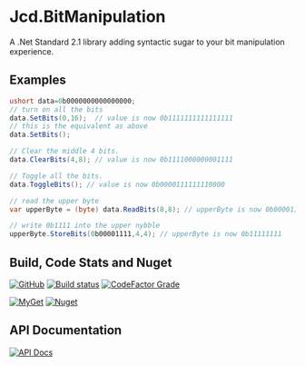 # Jcd.BitManipulation
A .Net Standard 2.1 library adding syntactic sugar to your bit manipulation experience. 

## Examples

```csharp
ushort data=0b0000000000000000;
// turn on all the bits
data.SetBits(0,16);  // value is now 0b1111111111111111
// this is the equivalent as above
data.SetBits();

// Clear the middle 4 bits.
data.ClearBits(4,8); // value is now 0b1111000000001111

// Toggle all the bits.
data.ToggleBits(); // value is now 0b0000111111110000

// read the upper byte 
var upperByte = (byte) data.ReadBits(8,8); // upperByte is now 0b00001111

// write 0b1111 into the upper nybble
upperByte.StoreBits(0b00001111,4,4); // upperByte is now 0b11111111
```


## Build, Code Stats and Nuget
[![GitHub](https://img.shields.io/github/license/jason-c-daniels/Jcd.BitManipulation)](https://github.com/jason-c-daniels/Jcd.BitManipulation/blob/main/LICENSE) 
[![Build status](https://ci.appveyor.com/api/projects/status/98xuytl8nl7rns7m?svg=true)](https://ci.appveyor.com/project/jason-c-daniels/jcd-bitmanipulation)
[![CodeFactor Grade](https://img.shields.io/codefactor/grade/github/jason-c-daniels/Jcd.BitManipulation)](https://www.codefactor.io/repository/github/jason-c-daniels/jcd.bitmanipulation)

[![MyGet](https://img.shields.io/myget/jason-c-daniels/v/Jcd.BitManipulation?logo=nuget)](https://www.myget.org/feed/jason-c-daniels/package/nuget/Jcd.BitManipulation)
[![Nuget](https://img.shields.io/nuget/v/Jcd.BitManipulation?logo=nuget)](https://www.nuget.org/packages/Jcd.BitManipulation)

## API Documentation
[![API Docs](https://img.shields.io/badge/Read-The%20API%20Documentation-blue?style=for-the-badge)](https://github.com/jason-c-daniels/Jcd.BitManipulation/blob/main/docs/Jcd_BitManipulation.md)
